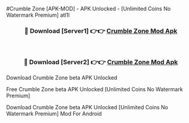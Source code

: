 #Crumble Zone [APK-MOD] - APK Unlocked - [Unlimited Coins No Watermark Premium] atl1l



<div align="center">

<h3>🔴 Download [Server1] 👉👉 <a href="https://momento.my/?title=Crumble_Zone">Crumble Zone Mod Apk</a></h3><br>

<h3>🔴 Download [Server2] 👉👉 <a href="https://momento.my/?title=Crumble_Zone">Crumble Zone Mod Apk</a></h3>
</div>



Download Crumble Zone beta APK Unlocked

Free Crumble Zone beta APK Unlocked [Unlimited Coins No Watermark Premium]

Download Crumble Zone beta APK Unlocked [Unlimited Coins No Watermark Premium] Mod For Android
